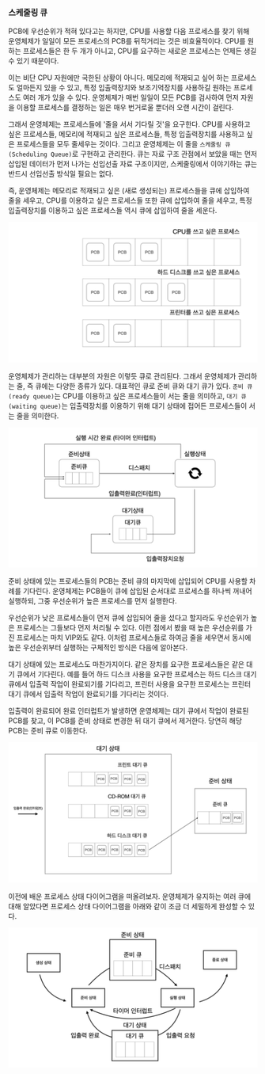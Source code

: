 ### 스케줄링 큐
PCB에 우선순위가 적혀 있다고는 하지만, CPU를 사용할 다음 프로세스를 찾기 위해 운영체제가 일일이 모든 프로세스의 PCB를 뒤적거리는 것은 비효율적이다. CPU를 원하는 프로세스들은 한 두 개가 아니고, CPU를 요구하는 새로운 프로세스는 언제든 생길 수 있기 때문이다.

이는 비단 CPU 자원에만 국한된 상황이 아니다. 메모리에 적재되고 싶어 하는 프로세스도 얼마든지 있을 수 있고, 특정 입출력장치와 보조기억장치를 사용하길 원하는 프로세스도 여러 개가 있을 수 있다. 운영체제가 매번 일일이 모든 PCB를 검사하여 먼저 자원을 이용할 프로세스를 결정하는 일은 매우 번거로울 뿐더러 오랜 시간이 걸린다.

그래서 운영체제는 프로세스들에 '줄을 서서 기다릴 것'을 요구한다. CPU를 사용하고 싶은 프로세스들, 메모리에 적재되고 싶은 프로세스들, 특정 입출력장치를 사용하고 싶은 프로세스들을 모두 줄세우는 것이다. 그리고 운영체제는 이 줄을 `스케줄링 큐 (Scheduling Queue)`로 구현하고 관리한다. 큐는 자료 구조 관점에서 보았을 때는 먼저 삽입된 데이터가 먼저 나가는 선입선출 자료 구조이지만, 스케줄링에서 이야기하는 큐는 반드시 선입선출 방식일 필요는 없다.

즉, 운영체제는 메모리로 적재되고 싶은 (새로 생성되는) 프로세스들을 큐에 삽입하여 줄을 세우고, CPU를 이용하고 싶은 프로세스들 또한 큐에 삽입하여 줄을 세우고, 특정 입출력장치를 이용하고 싶은 프로세스들 역시 큐에 삽입하여 줄을 세운다.

![스케줄링큐.001.jpeg](<images/스케줄링큐.001.jpeg>)

운영체제가 관리하는 대부분의 자원은 이렇듯 큐로 관리된다. 그래서 운영체제가 관리하는 줄, 즉 큐에는 다양한 종류가 있다. 대표적인 큐로 준비 큐와 대기 큐가 있다. `준비 큐 (ready queue)`는 CPU를 이용하고 싶은 프로세스들이 서는 줄을 의미하고, `대기 큐 (waiting queue)`는 입출력장치를 이용하기 위해 대기 상태에 접어든 프로세스들이 서는 줄을 의미한다.

![스케줄링큐.002.jpeg](<images/스케줄링큐.002.jpeg>)

준비 상태에 있는 프로세스들의 PCB는 준비 큐의 마지막에 삽입되어 CPU를 사용할 차례를 기다린다. 운영체제는 PCB들이 큐에 삽입된 순서대로 프로세스를 하나씩 꺼내어 실행하되, 그중 우선순위가 높은 프로세스를 먼저 실행한다.

우선순위가 낮은 프로세스들이 먼저 큐에 삽입되어 줄을 섰다고 할지라도 우선순위가 높은 프로세스는 그들보다 먼저 처리될 수 있다. 이런 점에서 봤을 때 높은 우선순위를 가진 프로세스는 마치 VIP와도 같다. 이처럼 프로세스들로 하여금 줄을 세우면서 동시에 높은 우선순위부터 실행하는 구체적인 방식은 다음에 알아본다.

대기 상태에 있는 프로세스도 마찬가지이다. 같은 장치를 요구한 프로세스들은 같은 대기 큐에서 기다린다. 예를 들어 하드 디스크 사용을 요구한 프로세스는 하드 디스크 대기 큐에서 입출력 작업이 완료되기를 기다리고, 프린터 사용을 요구한 프로세스는 프린터 대기 큐에서 입출력 작업이 완료되기를 기다리는 것이다.

입출력이 완료되어 완료 인터럽트가 발생하면 운영체제는 대기 큐에서 작업이 완료된 PCB를 찾고, 이 PCB를 준비 상태로 변경한 뒤 대기 큐에서 제거한다. 당연히 해당 PCB는 준비 큐로 이동한다.

![스케줄링큐.003.jpeg](<images/스케줄링큐.003.jpeg>)

이전에 배운 프로세스 상태 다이어그램을 떠올려보자. 운영체제가 유지하는 여러 큐에 대해 알았다면 프로세스 상태 다이어그램을 아래와 같이 조금 더 세밀하게 완성할 수 있다.

![스케줄링큐.004.jpeg](<images/스케줄링큐.004.jpeg>)

